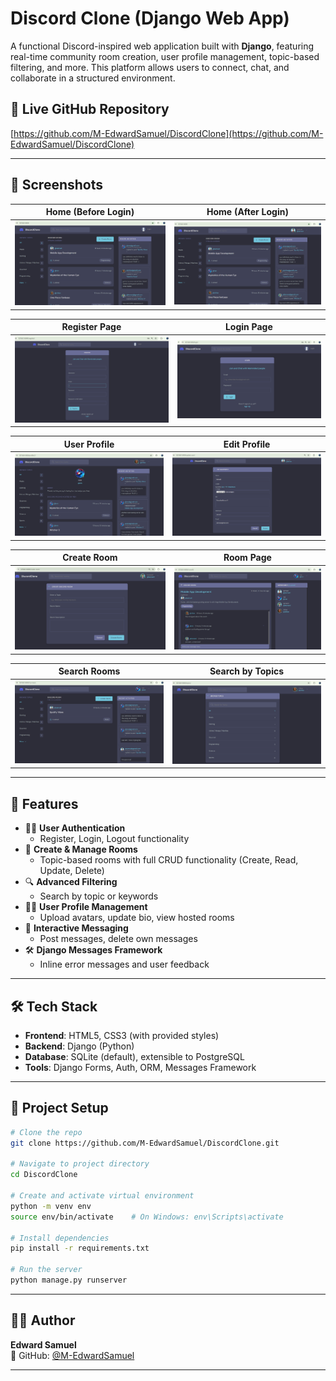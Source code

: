# Discord Clone (Django Web App)

A functional Discord-inspired web application built with **Django**, featuring real-time community room creation, user profile management, topic-based filtering, and more. This platform allows users to connect, chat, and collaborate in a structured environment.

## 🔗 Live GitHub Repository

[https://github.com/M-EdwardSamuel/DiscordClone](https://github.com/M-EdwardSamuel/DiscordClone)

---

## 📸 Screenshots

| Home (Before Login) | Home (After Login) |
|---------------------|--------------------|
| ![](screenshots/homepagebeforelogin.png) | ![](screenshots/homepageafterlogin.png) |

| Register Page | Login Page |
|---------------|------------|
| ![](screenshots/registerpage.png) | ![](screenshots/loginpage.png) |

| User Profile | Edit Profile |
|--------------|--------------|
| ![](screenshots/userprofilepage.png) | ![](screenshots/editprofilepage.png) |

| Create Room | Room Page |
|-------------|-----------|
| ![](screenshots/createroompage.png) | ![](screenshots/roompage.png) |

| Search Rooms | Search by Topics |
|----------------|------------------|
| ![](screenshots/customsearch.png) | ![](screenshots/searchbytopicspage.png) |

---

## 🚀 Features

- 🧑‍💼 **User Authentication**
  - Register, Login, Logout functionality
- 🧾 **Create & Manage Rooms**
  - Topic-based rooms with full CRUD functionality (Create, Read, Update, Delete)
- 🔍 **Advanced Filtering**
  - Search by topic or keywords
- 🧑‍💻 **User Profile Management**
  - Upload avatars, update bio, view hosted rooms
- 💬 **Interactive Messaging**
  - Post messages, delete own messages
- 🛠️ **Django Messages Framework**
  - Inline error messages and user feedback

---

## 🛠️ Tech Stack

- **Frontend**: HTML5, CSS3 (with provided styles)
- **Backend**: Django (Python)
- **Database**: SQLite (default), extensible to PostgreSQL
- **Tools**: Django Forms, Auth, ORM, Messages Framework

---

## 📁 Project Setup

```bash
# Clone the repo
git clone https://github.com/M-EdwardSamuel/DiscordClone.git

# Navigate to project directory
cd DiscordClone

# Create and activate virtual environment
python -m venv env
source env/bin/activate    # On Windows: env\Scripts\activate

# Install dependencies
pip install -r requirements.txt

# Run the server
python manage.py runserver
```

---

## 🙋‍♂️ Author

**Edward Samuel**  
📍 GitHub: [@M-EdwardSamuel](https://github.com/M-EdwardSamuel)

---

